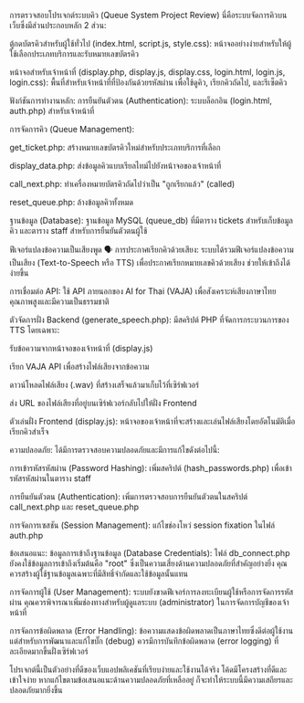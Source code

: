 การตรวจสอบโปรเจกต์ระบบคิว (Queue System Project Review)
นี่คือระบบจัดการคิวบนเว็บซึ่งมีส่วนประกอบหลัก 2 ส่วน:

ตู้กดบัตรคิวสำหรับผู้ใช้ทั่วไป (index.html, script.js, style.css): หน้าจออย่างง่ายสำหรับให้ผู้ใช้เลือกประเภทบริการและรับหมายเลขบัตรคิว

หน้าจอสำหรับเจ้าหน้าที่ (display.php, display.js, display.css, login.html, login.js, login.css): พื้นที่สำหรับเจ้าหน้าที่ที่ป้องกันด้วยรหัสผ่าน เพื่อใช้ดูคิว, เรียกคิวถัดไป, และรีเซ็ตคิว

ฟังก์ชันการทำงานหลัก:
การยืนยันตัวตน (Authentication): ระบบล็อกอิน (login.html, auth.php) สำหรับเจ้าหน้าที่

การจัดการคิว (Queue Management):

get_ticket.php: สร้างหมายเลขบัตรคิวใหม่สำหรับประเภทบริการที่เลือก

display_data.php: ส่งข้อมูลคิวแบบเรียลไทม์ไปยังหน้าจอของเจ้าหน้าที่

call_next.php: ทำเครื่องหมายบัตรคิวถัดไปว่าเป็น "ถูกเรียกแล้ว" (called)

reset_queue.php: ล้างข้อมูลคิวทั้งหมด

ฐานข้อมูล (Database): ฐานข้อมูล MySQL (queue_db) ที่มีตาราง tickets สำหรับเก็บข้อมูลคิว และตาราง staff สำหรับการยืนยันตัวตนผู้ใช้

ฟีเจอร์แปลงข้อความเป็นเสียงพูด 🗣️
การประกาศเรียกคิวด้วยเสียง: ระบบได้รวมฟีเจอร์แปลงข้อความเป็นเสียง (Text-to-Speech หรือ TTS) เพื่อประกาศเรียกหมายเลขคิวด้วยเสียง ช่วยให้เข้าถึงได้ง่ายขึ้น

การเชื่อมต่อ API: ใช้ API ภายนอกของ AI for Thai (VAJA) เพื่อสังเคราะห์เสียงภาษาไทยคุณภาพสูงและมีความเป็นธรรมชาติ

ตัวจัดการฝั่ง Backend (generate_speech.php): มีสคริปต์ PHP ที่จัดการกระบวนการของ TTS โดยเฉพาะ:

รับข้อความจากหน้าจอของเจ้าหน้าที่ (display.js)

เรียก VAJA API เพื่อสร้างไฟล์เสียงจากข้อความ

ดาวน์โหลดไฟล์เสียง (.wav) ที่สร้างเสร็จแล้วมาเก็บไว้ที่เซิร์ฟเวอร์

ส่ง URL ของไฟล์เสียงที่อยู่บนเซิร์ฟเวอร์กลับไปให้ฝั่ง Frontend

ตัวเล่นฝั่ง Frontend (display.js): หน้าจอของเจ้าหน้าที่จะสร้างและเล่นไฟล์เสียงโดยอัตโนมัติเมื่อเรียกคิวสำเร็จ

ความปลอดภัย:
ได้มีการตรวจสอบความปลอดภัยและมีการแก้ไขดังต่อไปนี้:

การเข้ารหัสรหัสผ่าน (Password Hashing): เพิ่มสคริปต์ (hash_passwords.php) เพื่อเข้ารหัสรหัสผ่านในตาราง staff

การยืนยันตัวตน (Authentication): เพิ่มการตรวจสอบการยืนยันตัวตนในสคริปต์ call_next.php และ reset_queue.php

การจัดการเซสชัน (Session Management): แก้ไขช่องโหว่ session fixation ในไฟล์ auth.php

ข้อเสนอแนะ:
ข้อมูลการเข้าถึงฐานข้อมูล (Database Credentials): ไฟล์ db_connect.php ยังคงใช้ข้อมูลการเข้าถึงเริ่มต้นคือ "root" ซึ่งเป็นความเสี่ยงด้านความปลอดภัยที่สำคัญอย่างยิ่ง คุณควรสร้างผู้ใช้ฐานข้อมูลเฉพาะที่มีสิทธิ์จำกัดและใช้ข้อมูลนั้นแทน

การจัดการผู้ใช้ (User Management): ระบบยังขาดฟีเจอร์การลงทะเบียนผู้ใช้หรือการจัดการรหัสผ่าน คุณควรพิจารณาเพิ่มช่องทางสำหรับผู้ดูแลระบบ (administrator) ในการจัดการบัญชีของเจ้าหน้าที่

การจัดการข้อผิดพลาด (Error Handling): ข้อความแสดงข้อผิดพลาดเป็นภาษาไทยซึ่งดีต่อผู้ใช้งาน แต่สำหรับการพัฒนาและแก้ไขบั๊ก (debug) ควรมีการบันทึกข้อผิดพลาด (error logging) ที่ละเอียดมากขึ้นฝั่งเซิร์ฟเวอร์

โปรเจกต์นี้เป็นตัวอย่างที่ดีของเว็บแอปพลิเคชันที่เรียบง่ายและใช้งานได้จริง โค้ดมีโครงสร้างที่ดีและเข้าใจง่าย หากแก้ไขตามข้อเสนอแนะด้านความปลอดภัยที่เหลืออยู่ ก็จะทำให้ระบบนี้มีความเสถียรและปลอดภัยมากยิ่งขึ้น
